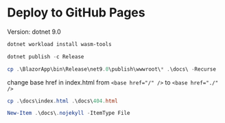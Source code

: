 # Deploy to GitHub Pages

Version: dotnet 9.0

```powershell
dotnet workload install wasm-tools
```

```powershell
dotnet publish -c Release
```

```powershell
cp .\BlazorApp\bin\Release\net9.0\publish\wwwroot\* .\docs\ -Recurse
```

change base href in index.html from `<base href="/" />` to `<base href="./" />`

```powershell
cp .\docs\index.html .\docs\404.html
```

```powershell
New-Item .\docs\.nojekyll -ItemType File
```
